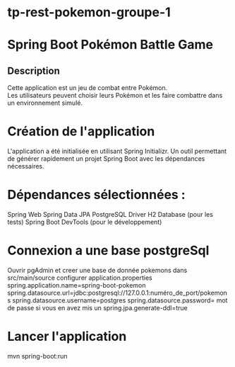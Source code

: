 # tp-rest-pokemon-groupe-1
# Spring Boot Pokémon Battle Game


## Description
Cette application est un jeu de combat entre Pokémon.  
Les utilisateurs peuvent choisir leurs Pokémon et les faire combattre dans un environnement simulé.


# Création de l'application
L'application a été initialisée en utilisant Spring Initializr. 
Un outil permettant de générer rapidement un projet Spring Boot avec les dépendances nécessaires.


# Dépendances sélectionnées :
Spring Web
Spring Data JPA
PostgreSQL Driver
H2 Database (pour les tests)
Spring Boot DevTools (pour le développement)


# Connexion a une base postgreSql

Ouvrir pgAdmin et creer une base de donnée pokemons
dans src/main/source configurer application.properties
spring.application.name=spring-boot-pokemon
spring.datasource.url=jdbc:postgresql://127.0.0.1:numéro_de_port/pokemons
spring.datasource.username=postgres
spring.datasource.password= mot de passe si vous en avez mis un
spring.jpa.generate-ddl=true

# Lancer l'application

mvn spring-boot:run

